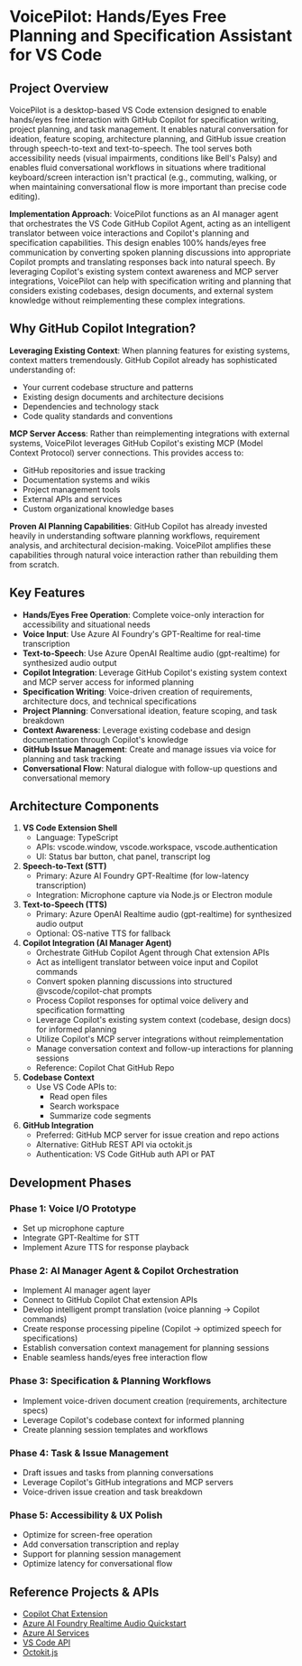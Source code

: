 # VoicePilot: Hands/Eyes Free Planning and Specification Assistant for VS Code

## Project Overview

VoicePilot is a desktop-based VS Code extension designed to enable hands/eyes free interaction with GitHub Copilot for specification writing, project planning, and task management. It enables natural conversation for ideation, feature scoping, architecture planning, and GitHub issue creation through speech-to-text and text-to-speech. The tool serves both accessibility needs (visual impairments, conditions like Bell's Palsy) and enables fluid conversational workflows in situations where traditional keyboard/screen interaction isn't practical (e.g., commuting, walking, or when maintaining conversational flow is more important than precise code editing).

**Implementation Approach**: VoicePilot functions as an AI manager agent that orchestrates the VS Code GitHub Copilot Agent, acting as an intelligent translator between voice interactions and Copilot's planning and specification capabilities. This design enables 100% hands/eyes free communication by converting spoken planning discussions into appropriate Copilot prompts and translating responses back into natural speech. By leveraging Copilot's existing system context awareness and MCP server integrations, VoicePilot can help with specification writing and planning that considers existing codebases, design documents, and external system knowledge without reimplementing these complex integrations.

## Why GitHub Copilot Integration?

**Leveraging Existing Context**: When planning features for existing systems, context matters tremendously. GitHub Copilot already has sophisticated understanding of:

- Your current codebase structure and patterns
- Existing design documents and architecture decisions
- Dependencies and technology stack
- Code quality standards and conventions

**MCP Server Access**: Rather than reimplementing integrations with external systems, VoicePilot leverages GitHub Copilot's existing MCP (Model Context Protocol) server connections. This provides access to:

- GitHub repositories and issue tracking
- Documentation systems and wikis
- Project management tools
- External APIs and services
- Custom organizational knowledge bases

**Proven AI Planning Capabilities**: GitHub Copilot has already invested heavily in understanding software planning workflows, requirement analysis, and architectural decision-making. VoicePilot amplifies these capabilities through natural voice interaction rather than rebuilding them from scratch.

## Key Features

- **Hands/Eyes Free Operation**: Complete voice-only interaction for accessibility and situational needs
- **Voice Input**: Use Azure AI Foundry's GPT-Realtime for real-time transcription
- **Text-to-Speech**: Use Azure OpenAI Realtime audio (gpt-realtime) for synthesized audio output
- **Copilot Integration**: Leverage GitHub Copilot's existing system context and MCP server access for informed planning
- **Specification Writing**: Voice-driven creation of requirements, architecture docs, and technical specifications
- **Project Planning**: Conversational ideation, feature scoping, and task breakdown
- **Context Awareness**: Leverage existing codebase and design documentation through Copilot's knowledge
- **GitHub Issue Management**: Create and manage issues via voice for planning and task tracking
- **Conversational Flow**: Natural dialogue with follow-up questions and conversational memory

## Architecture Components

1. **VS Code Extension Shell**
    - Language: TypeScript
    - APIs: vscode.window, vscode.workspace, vscode.authentication
    - UI: Status bar button, chat panel, transcript log
2. **Speech-to-Text (STT)**
    - Primary: Azure AI Foundry GPT-Realtime (for low-latency transcription)
    - Integration: Microphone capture via Node.js or Electron module
3. **Text-to-Speech (TTS)**
    - Primary: Azure OpenAI Realtime audio (gpt-realtime) for synthesized audio output
    - Optional: OS-native TTS for fallback
4. **Copilot Integration (AI Manager Agent)**
    - Orchestrate GitHub Copilot Agent through Chat extension APIs
    - Act as intelligent translator between voice input and Copilot commands
    - Convert spoken planning discussions into structured @vscode/copilot-chat prompts
    - Process Copilot responses for optimal voice delivery and specification formatting
    - Leverage Copilot's existing system context (codebase, design docs) for informed planning
    - Utilize Copilot's MCP server integrations without reimplementation
    - Manage conversation context and follow-up interactions for planning sessions
    - Reference: Copilot Chat GitHub Repo
5. **Codebase Context**
    - Use VS Code APIs to:
        - Read open files
        - Search workspace
        - Summarize code segments
6. **GitHub Integration**
    - Preferred: GitHub MCP server for issue creation and repo actions
    - Alternative: GitHub REST API via octokit.js
    - Authentication: VS Code GitHub auth API or PAT

## Development Phases

### Phase 1: Voice I/O Prototype

- Set up microphone capture
- Integrate GPT-Realtime for STT
- Implement Azure TTS for response playback

### Phase 2: AI Manager Agent & Copilot Orchestration

- Implement AI manager agent layer
- Connect to GitHub Copilot Chat extension APIs
- Develop intelligent prompt translation (voice planning → Copilot commands)
- Create response processing pipeline (Copilot → optimized speech for specifications)
- Establish conversation context management for planning sessions
- Enable seamless hands/eyes free interaction flow

### Phase 3: Specification & Planning Workflows

- Implement voice-driven document creation (requirements, architecture specs)
- Leverage Copilot's codebase context for informed planning
- Create planning session templates and workflows

### Phase 4: Task & Issue Management

- Draft issues and tasks from planning conversations
- Leverage Copilot's GitHub integrations and MCP servers
- Voice-driven issue creation and task breakdown

### Phase 5: Accessibility & UX Polish

- Optimize for screen-free operation
- Add conversation transcription and replay
- Support for planning session management
- Optimize latency for conversational flow

## Reference Projects & APIs

- [Copilot Chat Extension](https://github.com/microsoft/vscode-copilot-chat)
- [Azure AI Foundry Realtime Audio Quickstart](https://learn.microsoft.com/en-us/azure/ai-foundry/openai/realtime-audio-quickstart?tabs=keyless%2Cwindows&pivots=programming-language-typescript)
- [Azure AI Services](https://learn.microsoft.com/en-us/azure/ai-services/)
- [VS Code API](https://code.visualstudio.com/api)
- [Octokit.js](https://github.com/octokit/octokit.js)
